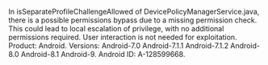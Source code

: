In isSeparateProfileChallengeAllowed of DevicePolicyManagerService.java, there is a possible permissions bypass due to a missing permission check. This could lead to local escalation of privilege, with no additional permissions required. User interaction is not needed for exploitation. Product: Android. Versions: Android-7.0 Android-7.1.1 Android-7.1.2 Android-8.0 Android-8.1 Android-9. Android ID: A-128599668.